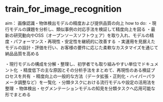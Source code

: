 # train_for_image_recognition
aim：
画像認識・物体検出モデルの精度および提供品質の向上
how to do:
・現行モデルの課題を分析し、類似事例の対応手法を検証して精度向上を図る
・最新の研究動向やOSS（オープンソースソフトウェア）を取り入れ、モデルの精度・パフォーマンス・再現性・安定性を継続的に改善する
・実運用を見据えたモデルの設計・評価を行い、お客様の要件に応じた柔軟なカスタマイズを通じて納品品質を高める

・現行モデルの構成を分解・整理し、初学者でも取り組みやすい単位でドキュメント化
・精度低下の主な原因とその分析手法をまとめて、再現性のある検証プロセスを共有
・精度向上の一般的な方法（データ拡張・正則化・ハイパーパラメータ調整など）を一覧化
・分類タスクにおける流行モデルや設定の活用法を整理
・物体検出・セグメンテーションモデルの知見を分類タスクへ応用可能な形でまとめる
